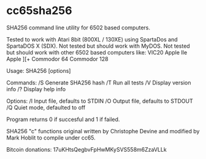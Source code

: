 cc65sha256
==========

SHA256 command line utility for 6502 based computers.

Tested to work with Atari 8bit (800XL / 130XE) using SpartaDos and SpartaDOS X (SDX). 
Not tested but should work with MyDOS.
Not tested but should work with other 6502 based computers like:
  VIC20
  Apple IIe
  Apple ][+
  Commodor 64
  Commodor 128

Usage: SHA256 <command> [options]

Commands:
 /S        Generate SHA256 hash
 /T        Run all tests
 /V        Display version info
 /?        Display help info
 
Options:
 /I <file> Input file, defaults to STDIN
 /O <file> Output file, defaults to STDOUT
 /Q        Quiet mode, defaulted to off
 
Program returns 0 if succesful and 1 if failed.

SHA256 "c" functions original written by Christophe Devine and modified by Mark Hoblit to compile under cc65.

Bitcoin donations: 17uKHtsQegbvFpHwMKySVS558m6ZzaVLLk
